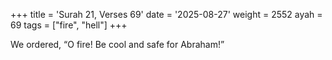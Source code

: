 +++
title = 'Surah 21, Verses 69'
date = '2025-08-27'
weight = 2552
ayah = 69
tags = ["fire", "hell"]
+++

We ordered, “O fire! Be cool and safe for Abraham!”